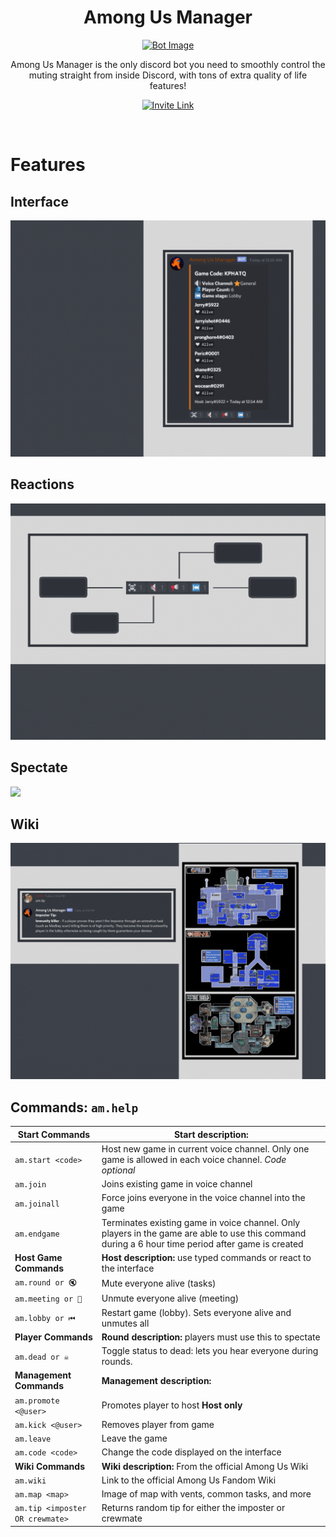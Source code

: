 <div align="center">
<h1>Among Us Manager</h1>  

[![Bot Image](https://i.imgur.com/K6V81tr.png)](https://discord.com/api/oauth2/authorize?client_id=756743033181044827&permissions=12787776&scope=bot)

Among Us Manager is the only discord bot you need to smoothly control the muting straight from inside Discord, with tons of extra quality of life features!

[![Invite Link](https://i.imgur.com/zkYVDa9.png)](https://discord.com/api/oauth2/authorize?client_id=756743033181044827&permissions=12787776&scope=bot)
</div>

&nbsp;

# Features

## Interface
<img src='./demos/slide1.gif'>

## Reactions
<img src='./demos/slide2.gif'>

## Spectate
<img src='./demos/slide3.gif'>

## Wiki
<img src='./demos/slide4.gif'>





## Commands: `am.help`
Start Commands | Start description:
--------|---------
`am.start <code>` | Host new game in current voice channel. Only one game is allowed in each voice channel. *Code optional*
`am.join` | Joins existing game in voice channel
`am.joinall` | Force joins everyone in the voice channel into the game
`am.endgame` | Terminates existing game in voice channel. Only players in the game are able to use this command during a 6 hour time period after game is created
**Host Game Commands** | **Host description:** use typed commands or react to the interface
`am.round or 🔇` | Mute everyone alive (tasks)
`am.meeting or 📢` | Unmute everyone alive (meeting)
`am.lobby or ⏮` | Restart game (lobby). Sets everyone alive and unmutes all
**Player Commands** | **Round description:** players must use this to spectate
`am.dead or ☠` | Toggle status to dead: lets you hear everyone during rounds.
**Management Commands** | **Management description:**
`am.promote <@user>` | Promotes player to host  **Host only**
`am.kick <@user>` | Removes player from game
`am.leave` | Leave the game
`am.code <code>` | Change the code displayed on the interface
**Wiki Commands** | **Wiki description:** From the official Among Us Wiki
`am.wiki` | Link to the official Among Us Fandom Wiki
`am.map <map>` | Image of map with vents, common tasks, and more
`am.tip <imposter OR crewmate>` | Returns random tip for either the imposter or crewmate
